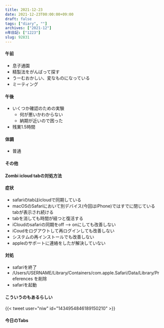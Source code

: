```yaml
---
title: 2021-12-23
date: 2021-12-23T00:00:00+09:00
draft: false
tags: ["diary", ""]
archives: ["2021-12"]
n年日記: ["1223"]
slug: 92831
---
```

#### 午前
- 息子通園
- 精製法をがんばって探す
- うーむおかしい、変なものになっている
- ミーティング
#### 午後
- いくつか確認のための実験
  - 何が悪いかわからない
  - 納期が近いので困った
- 残業1.5時間
#### 体調
- 普通
#### その他
#### Zombi icloud tabの対処方法
#### 症状
- safariのtabはicloudで同期している
- macOSのSafariにおいて別デバイス(今回はiPhone)ではすでに閉じているtabが表示され続ける
- tabを消しても時間が経つと復活する
- iCloudのsafariの同期をoff --> onにしても改善しない
- iCoudをログアウトして再ログインしても改善しない
- システムの再インストールでも改善しない
- appleのサポートに連絡をしたが解決していない
#### 対処
- safariを終了
- /Users/USERNAME/Library/Containers/com.apple.Safari/Data/Library/Preferences を削除
- safariを起動
#### こういうのもあるらしい
{{< tweet user="niw" id="1434954846189150210" >}}
#### 今日のTabs
